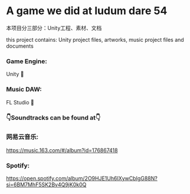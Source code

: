 # A game we did at ludum dare 54
本项目分三部分：Unity工程、素材、文档

this project contains: Unity project files, artworks, music project files and documents

### Game Engine: 
Unity 🙅‍

### Music DAW: 
FL Studio 🍍

### 👇Soundtracks can be found at👇

### 网易云音乐:
https://music.163.com/#/album?id=176867418

### Spotify: 
https://open.spotify.com/album/2O9HJE1Uh6IXywCbIgG88N?si=6BM7MhF5SK2Bv4Q9jK0k0Q


